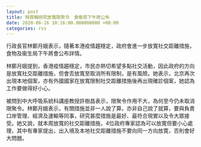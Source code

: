 ```yaml
---
layout: post
title: 特首稱研究放寬限聚令　食衞局下午將公布
date: 2020-06-16 10:16:00.000000000 +08:00
categories: rss
---
```


行政長官林鄭月娥表示，隨著本港疫情趨穩定，政府會進一步放寬社交距離措施，食物及衞生局下午將會公布詳情。

林鄭月娥提到，香港疫情趨穩定，市民亦熱切希望多點社交活動，因此政府的方向是放寬社交距離措施，但會否放寬至取消所有限制，是有風險。她表示，北京再次出現本地個案，亦有外國國家在放寬限制社交距離措施後再出現確診個案，她認為工作要做得好小心。

被問到中大呼吸系統科講座教授許樹昌表示，限聚令作用不大，為何至今仍未取消限聚令。林鄭月娥表示，有關措施並非一人說了算，亦非自己說了就算，要與負責口岸管理、經濟及運輸等同事，研究甚麼措施是最好、最符合現實以及令大眾接受。她又說，就本周放寬的社交距離措施，4位政府專家認為可以放寬但要小心處理，其中有專家提出，出入境及本地社交距離措施不要向同一方向放寛，否則會好大問題。
